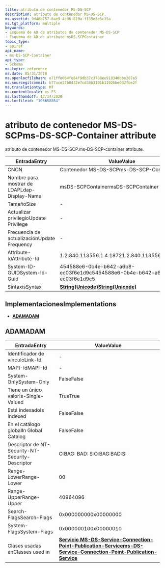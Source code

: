 ```yaml
---
title: atributo de contenedor MS-DS-SCP
description: atributo de contenedor MS-DS-SCP.
ms.assetid: 9d48b757-0ae9-4c96-819a-f135e3e5c35a
ms.tgt_platform: multiple
keywords:
- Esquema de AD de atributos de contenedor MS-DS-SCP
- Esquema de AD de atributo msDS-SCPContainer
topic_type:
- apiref
api_name:
- ms-DS-SCP-Container
api_type:
- Schema
ms.topic: reference
ms.date: 05/31/2018
ms.openlocfilehash: e71ffe064fe84f9db37c3768ee910340bbe387a5
ms.sourcegitcommit: b77ace27b0432e7cd3863191b11926be032fbe2f
ms.translationtype: MT
ms.contentlocale: es-ES
ms.lasthandoff: 12/14/2020
ms.locfileid: "105658854"
---
```

# <a name="ms-ds-scp-container-attribute"></a><span data-ttu-id="2de5d-105">atributo de contenedor MS-DS-SCP</span><span class="sxs-lookup"><span data-stu-id="2de5d-105">ms-DS-SCP-Container attribute</span></span>

<span data-ttu-id="2de5d-106">atributo de contenedor MS-DS-SCP.</span><span class="sxs-lookup"><span data-stu-id="2de5d-106">ms-DS-SCP-container attribute.</span></span>



| <span data-ttu-id="2de5d-107">Entrada</span><span class="sxs-lookup"><span data-stu-id="2de5d-107">Entry</span></span> | <span data-ttu-id="2de5d-108">Value</span><span class="sxs-lookup"><span data-stu-id="2de5d-108">Value</span></span> |
|-------------------|---------------------------------------------|
| <span data-ttu-id="2de5d-109">CN</span><span class="sxs-lookup"><span data-stu-id="2de5d-109">CN</span></span>                | <span data-ttu-id="2de5d-110">Contenedor MS-DS-SCP</span><span class="sxs-lookup"><span data-stu-id="2de5d-110">ms-DS-SCP-Container</span></span>                         |
| <span data-ttu-id="2de5d-111">Nombre para mostrar de LDAP</span><span class="sxs-lookup"><span data-stu-id="2de5d-111">Ldap-Display-Name</span></span> | <span data-ttu-id="2de5d-112">msDS-SCPContainer</span><span class="sxs-lookup"><span data-stu-id="2de5d-112">msDS-SCPContainer</span></span>                           |
| <span data-ttu-id="2de5d-113">Tamaño</span><span class="sxs-lookup"><span data-stu-id="2de5d-113">Size</span></span>              | \-                                          |
| <span data-ttu-id="2de5d-114">Actualizar privilegio</span><span class="sxs-lookup"><span data-stu-id="2de5d-114">Update Privilege</span></span>  | \-                                          |
| <span data-ttu-id="2de5d-115">Frecuencia de actualización</span><span class="sxs-lookup"><span data-stu-id="2de5d-115">Update Frequency</span></span>  | \-                                          |
| <span data-ttu-id="2de5d-116">Attribute-Id</span><span class="sxs-lookup"><span data-stu-id="2de5d-116">Attribute-Id</span></span>      | <span data-ttu-id="2de5d-117">1.2.840.113556.1.4.1872</span><span class="sxs-lookup"><span data-stu-id="2de5d-117">1.2.840.113556.1.4.1872</span></span>                     |
| <span data-ttu-id="2de5d-118">System-ID-GUID</span><span class="sxs-lookup"><span data-stu-id="2de5d-118">System-Id-Guid</span></span>    | <span data-ttu-id="2de5d-119">454588e6-0b4e-b642-a6b8-ec03f6e1d9c5</span><span class="sxs-lookup"><span data-stu-id="2de5d-119">454588e6-0b4e-b642-a6b8-ec03f6e1d9c5</span></span>        |
| <span data-ttu-id="2de5d-120">Sintaxis</span><span class="sxs-lookup"><span data-stu-id="2de5d-120">Syntax</span></span>            | [<span data-ttu-id="2de5d-121">**String(Unicode)**</span><span class="sxs-lookup"><span data-stu-id="2de5d-121">**String(Unicode)**</span></span>](s-string-unicode.md) |



## <a name="implementations"></a><span data-ttu-id="2de5d-122">Implementaciones</span><span class="sxs-lookup"><span data-stu-id="2de5d-122">Implementations</span></span>

-   [<span data-ttu-id="2de5d-123">**ADAM**</span><span class="sxs-lookup"><span data-stu-id="2de5d-123">**ADAM**</span></span>](#adam)

## <a name="adam"></a><span data-ttu-id="2de5d-124">ADAM</span><span class="sxs-lookup"><span data-stu-id="2de5d-124">ADAM</span></span>



| <span data-ttu-id="2de5d-125">Entrada</span><span class="sxs-lookup"><span data-stu-id="2de5d-125">Entry</span></span> | <span data-ttu-id="2de5d-126">Value</span><span class="sxs-lookup"><span data-stu-id="2de5d-126">Value</span></span> |
|------------------------|--------------------------------------------------------------------------------------------------------------------------|
| <span data-ttu-id="2de5d-127">Identificador de vínculo</span><span class="sxs-lookup"><span data-stu-id="2de5d-127">Link-Id</span></span>                | \-                                                                                                                       |
| <span data-ttu-id="2de5d-128">MAPI-Id</span><span class="sxs-lookup"><span data-stu-id="2de5d-128">MAPI-Id</span></span>                | \-                                                                                                                       |
| <span data-ttu-id="2de5d-129">System-Only</span><span class="sxs-lookup"><span data-stu-id="2de5d-129">System-Only</span></span>            | <span data-ttu-id="2de5d-130">False</span><span class="sxs-lookup"><span data-stu-id="2de5d-130">False</span></span>                                                                                                                    |
| <span data-ttu-id="2de5d-131">Tiene un único valor</span><span class="sxs-lookup"><span data-stu-id="2de5d-131">Is-Single-Valued</span></span>       | <span data-ttu-id="2de5d-132">True</span><span class="sxs-lookup"><span data-stu-id="2de5d-132">True</span></span>                                                                                                                     |
| <span data-ttu-id="2de5d-133">Está indexado</span><span class="sxs-lookup"><span data-stu-id="2de5d-133">Is Indexed</span></span>             | <span data-ttu-id="2de5d-134">False</span><span class="sxs-lookup"><span data-stu-id="2de5d-134">False</span></span>                                                                                                                    |
| <span data-ttu-id="2de5d-135">En el catálogo global</span><span class="sxs-lookup"><span data-stu-id="2de5d-135">In Global Catalog</span></span>      | <span data-ttu-id="2de5d-136">False</span><span class="sxs-lookup"><span data-stu-id="2de5d-136">False</span></span>                                                                                                                    |
| <span data-ttu-id="2de5d-137">Descriptor de NT-Security-</span><span class="sxs-lookup"><span data-stu-id="2de5d-137">NT-Security-Descriptor</span></span> | <span data-ttu-id="2de5d-138">O:BAG: BAD: S:</span><span class="sxs-lookup"><span data-stu-id="2de5d-138">O:BAG:BAD:S:</span></span>                                                                                                             |
| <span data-ttu-id="2de5d-139">Range-Lower</span><span class="sxs-lookup"><span data-stu-id="2de5d-139">Range-Lower</span></span>            | <span data-ttu-id="2de5d-140">0</span><span class="sxs-lookup"><span data-stu-id="2de5d-140">0</span></span>                                                                                                                        |
| <span data-ttu-id="2de5d-141">Range-Upper</span><span class="sxs-lookup"><span data-stu-id="2de5d-141">Range-Upper</span></span>            | <span data-ttu-id="2de5d-142">4096</span><span class="sxs-lookup"><span data-stu-id="2de5d-142">4096</span></span>                                                                                                                     |
| <span data-ttu-id="2de5d-143">Search-Flags</span><span class="sxs-lookup"><span data-stu-id="2de5d-143">Search-Flags</span></span>           | <span data-ttu-id="2de5d-144">0x00000000</span><span class="sxs-lookup"><span data-stu-id="2de5d-144">0x00000000</span></span>                                                                                                               |
| <span data-ttu-id="2de5d-145">System-Flags</span><span class="sxs-lookup"><span data-stu-id="2de5d-145">System-Flags</span></span>           | <span data-ttu-id="2de5d-146">0x00000010</span><span class="sxs-lookup"><span data-stu-id="2de5d-146">0x00000010</span></span>                                                                                                               |
| <span data-ttu-id="2de5d-147">Clases usadas en</span><span class="sxs-lookup"><span data-stu-id="2de5d-147">Classes used in</span></span>        | [<span data-ttu-id="2de5d-148">**Servicio MS-DS-Service-Connection-Point-Publication-Service**</span><span class="sxs-lookup"><span data-stu-id="2de5d-148">**ms-DS-Service-Connection-Point-Publication-Service**</span></span>](c-msds-serviceconnectionpointpublicationservice.md)<br/> |



 

 





